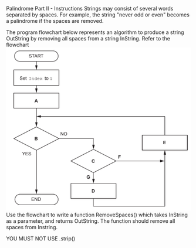 Palindrome Part II - Instructions
Strings may consist of several words separated by spaces. For example, the string "never odd or even" becomes a palindrome if the spaces are removed.

The program flowchart below represents an algorithm to produce a string OutString by removing all spaces from a string InString.
Refer to the flowchart 
![Image1](https://github.com/cosalt/Programming-challenges/blob/2cd6a0c71958052d493166fbec529c5fae1a4d69/2022%20-%20May%20%7C%20June/Palindrome%20Part%20II/download.png)
Use the flowchart to write a function RemoveSpaces() which takes InString as a parameter, and returns OutString. The function should remove all spaces from Instring.

YOU MUST NOT USE .strip()


